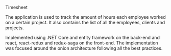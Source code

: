 Timesheet

The application is used to track the amount of hours each employee worked on a certain project.
It also contains the list of all the employees, clients and projects.

Implemented using .NET Core and entity framework on the back-end and react, react-redux and redux-saga on the front-end.
The implementation was focused around the onion architecture following all the best practices. 
